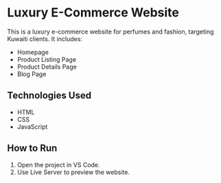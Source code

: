 # Luxury E-Commerce Website

This is a luxury e-commerce website for perfumes and fashion, targeting Kuwaiti clients. It includes:

- Homepage
- Product Listing Page
- Product Details Page
- Blog Page

## Technologies Used
- HTML
- CSS
- JavaScript

## How to Run
1. Open the project in VS Code.
2. Use Live Server to preview the website.
